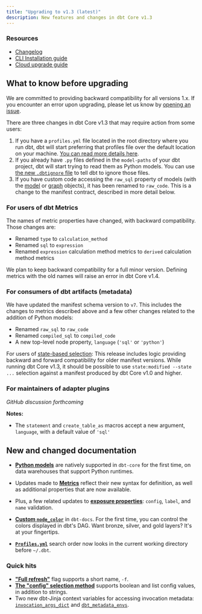 ```yaml
---
title: "Upgrading to v1.3 (latest)"
description: New features and changes in dbt Core v1.3
---
```

### Resources

- [Changelog](https://github.com/dbt-labs/dbt-core/blob/1.3.latest/CHANGELOG.md)
- [CLI Installation guide](/docs/get-started/installation)
- [Cloud upgrade guide](/docs/dbt-versions/upgrade-core-in-cloud)

## What to know before upgrading

We are committed to providing backward compatibility for all versions 1.x. If you encounter an error upon upgrading, please let us know by [opening an issue](https://github.com/dbt-labs/dbt-core/issues/new).

There are three changes in dbt Core v1.3 that may require action from some users:
1. If you have a `profiles.yml` file located in the root directory where you run dbt, dbt will start preferring that profiles file over the default location on your machine. [You can read more details here](/docs/get-started/connection-profiles#advanced-customizing-a-profile-directory).
2. If you already have `.py` files defined in the `model-paths` of your dbt project, dbt will start trying to read them as Python models. You can use [the new `.dbtignore` file](dbtignore) to tell dbt to ignore those files.
3. If you have custom code accessing the `raw_sql` property of models (with the [model](dbt-jinja-functions/model) or [graph](/reference/dbt-jinja-functions/graph) objects), it has been renamed to `raw_code`. This is a change to the manifest contract, described in more detail below.

### For users of dbt Metrics

The names of metric properties have changed, with backward compatibility. Those changes are:
- Renamed `type` to `calculation_method`
- Renamed `sql` to `expression`
- Renamed `expression` calculation method metrics to `derived` calculation method metrics

We plan to keep backward compatibility for a full minor version. Defining metrics with the old names will raise an error in dbt Core v1.4.

### For consumers of dbt artifacts (metadata)

We have updated the manifest schema version to `v7`. This includes the changes to metrics described above and a few other changes related to the addition of Python models:
- Renamed `raw_sql` to `raw_code`
- Renamed `compiled_sql` to `compiled_code`
- A new top-level node property, `language` (`'sql'` or `'python'`)

For users of [state-based selection](/docs/deploy/about-state): This release includes logic providing backward and forward compatibility for older manifest versions. While running dbt Core v1.3, it should be possible to use `state:modified --state ...` selection against a manifest produced by dbt Core v1.0 and higher.

### For maintainers of adapter plugins

_GitHub discussion forthcoming_

**Notes:**
- The `statement` and `create_table_as` macros accept a new argument, `language`, with a default value of `'sql'`

## New and changed documentation

- **[Python models](/docs/build/python-models)** are natively supported in `dbt-core` for the first time, on data warehouses that support Python runtimes.
- Updates made to **[Metrics](build/metrics)** reflect their new syntax for definition, as well as additional properties that are now available.
- Plus, a few related updates to **[exposure properties](exposure-properties)**: `config`, `label`, and `name` validation.

- **[Custom `node_color`](/reference/resource-configs/docs.md)** in `dbt-docs`. For the first time, you can control the colors displayed in dbt's DAG. Want bronze, silver, and gold layers? It's at your fingertips.
- **[`Profiles.yml`](/docs/get-started/connection-profiles#advanced-customizing-a-profile-directory)** search order now looks in the current working directory before `~/.dbt`.


### Quick hits
- **["Full refresh"](full_refresh)** flag supports a short name, `-f`.
- **[The "config" selection method](methods#the-config-method)** supports boolean and list config values, in addition to strings.
- Two new dbt-Jinja context variables for accessing invocation metadata: [`invocation_args_dict`](flags#invocation_args_dict) and [`dbt_metadata_envs`](env_var#custom-metadata).
